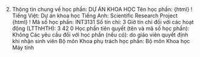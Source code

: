 2. Thông tin chung về học phần: DỰ ÁN KHOA HỌC Tên học phần:
{html}
! Tiếng Việt: Dự án khoa học Tiếng Anh: Scientific Research Project
{html}
! Mã số học phần: INT3131 Số tín chỉ: 3 Giờ tín chỉ đối với các hoạt động (LTThHTH): 3 42 0 Học phần tiên quyết (tên và mã số học phần): Không Các yêu cầu đối với học phần (nếu có): do giáo viên quyết định khi
nhận sinh viên Bộ môn Khoa phụ trách học phần: Bộ môn Khoa học Máy tính
